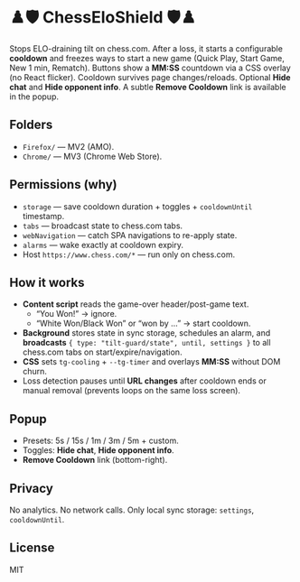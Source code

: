 # ♟️🛡️ ChessEloShield 🛡️♟️

Stops ELO-draining tilt on chess.com. After a loss, it starts a configurable **cooldown** and freezes ways to start a new game (Quick Play, Start Game, New 1 min, Rematch). Buttons show a **MM:SS** countdown via a CSS overlay (no React flicker). Cooldown survives page changes/reloads. Optional **Hide chat** and **Hide opponent info**. A subtle **Remove Cooldown** link is available in the popup.

## Folders
- `Firefox/` — MV2 (AMO).
- `Chrome/` — MV3 (Chrome Web Store).

## Permissions (why)
- `storage` — save cooldown duration + toggles + `cooldownUntil` timestamp.
- `tabs` — broadcast state to chess.com tabs.
- `webNavigation` — catch SPA navigations to re-apply state.
- `alarms` — wake exactly at cooldown expiry.
- Host `https://www.chess.com/*` — run only on chess.com.

## How it works
- **Content script** reads the game-over header/post-game text.
  - “You Won!” → ignore.
  - “White Won/Black Won” or “won by …” → start cooldown.
- **Background** stores state in sync storage, schedules an alarm, and **broadcasts** `{ type: "tilt-guard/state", until, settings }` to all chess.com tabs on start/expire/navigation.
- **CSS** sets `tg-cooling` + `--tg-timer` and overlays **MM:SS** without DOM churn.
- Loss detection pauses until **URL changes** after cooldown ends or manual removal (prevents loops on the same loss screen).

## Popup
- Presets: 5s / 15s / 1m / 3m / 5m + custom.
- Toggles: **Hide chat**, **Hide opponent info**.
- **Remove Cooldown** link (bottom-right).

## Privacy
No analytics. No network calls. Only local sync storage: `settings`, `cooldownUntil`.

## License
MIT
